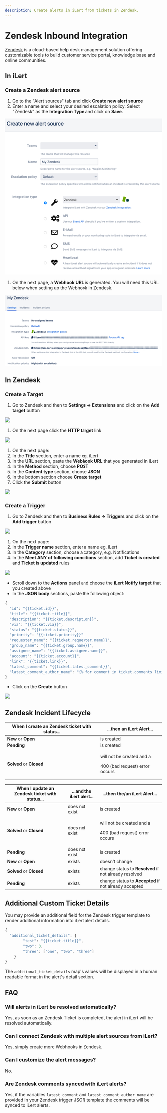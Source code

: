```yaml
---
description: Create alerts in iLert from tickets in Zendesk.
---
```


# Zendesk Inbound Integration

[Zendesk](https://www.zendesk.com) is a cloud-based help desk management solution offering customizable tools to build customer service portal, knowledge base and online communities.

## In iLert <a href="#create-alert-source" id="create-alert-source"></a>

### Create a Zendesk alert source

1. Go to the "Alert sources" tab and click **Create new alert source**
2. Enter a name and select your desired escalation policy. Select "Zendesk" as the **Integration Type** and click on **Save**.

![](<../../.gitbook/assets/iLert (85).png>)

1. On the next page, a **Webhook URL** is generated. You will need this URL below when setting up the Webhook in Zendesk.

![](<../../.gitbook/assets/iLert (86).png>)

## In Zendesk <a href="#in-topdesk" id="in-topdesk"></a>

### Create a Target

1. Go to Zendesk and then to **Settings -> Extensions** and click on the **Add target** button

![](../../.gitbook/assets/a\_-\_Agent.png)

1. On the next page click the **HTTP target** link

![](<../../.gitbook/assets/a\_-\_Agent (1).png>)

1. On the next page:
2. In the **Title** section, enter a name eg. iLert
3. In the **URL** section, paste the **Webhook URL** that you generated in iLert
4. In the **Method** section, choose **POST**
5. In the **Content type** section, choose **JSON**
6. In the bottom section choose **Create target**
7. Click the **Submit** button

![](<../../.gitbook/assets/a\_-\_Agent (2).png>)

### Create a Trigger

1. Go to Zendesk and then to **Business Rules -> Triggers** and click on the **Add trigger** button

![](<../../.gitbook/assets/a\_-\_Agent (3).png>)

1. On the next page:
2. In the **Trigger name** section, enter a name eg. iLert
3. In the **Category** section, choose a category, e.g. Notifications
4. In the **Meet ANY of following conditions** section, add **Ticket is created** and **Ticket is updated** rules

![](<../../.gitbook/assets/a\_-\_Agent (4).png>)

* Scroll down to the **Actions** panel and choose the **iLert Notify target** that you created above
* In the **JSON body** sections, paste the following  object:

```javascript
{
  "id": "{{ticket.id}}",
  "title": "{{ticket.title}}",
  "description": "{{ticket.description}}",
  "via": "{{ticket.via}}",
  "status": "{{ticket.status}}",
  "priority": "{{ticket.priority}}",
  "requester_name": "{{ticket.requester.name}}",
  "group_name": "{{ticket.group.name}}",
  "assignee_name": "{{ticket.assignee.name}}",
  "account": "{{ticket.account}}",
  "link": "{{ticket.link}}",
  "latest_comment": "{{ticket.latest_comment}}",
  "latest_comment_author_name": "{% for comment in ticket.comments limit:1 offset:0 %}{{comment.author.name}}{% endfor %}"
}
```

* Click on the **Create** button

![](<../../.gitbook/assets/Notification\_Center (1).png>)

## Zendesk Incident Lifecycle

| When I create an Zendesk ticket with status... | ...then an iLert Alert...                                             |
| ---------------------------------------------- | --------------------------------------------------------------------- |
| **New** or **Open**                            | is created                                                            |
| **Pending**                                    | is created                                                            |
| **Solved** or **Closed**                       | <p>will not be created and a</p><p>400 (bad request) error occurs</p> |

| When I update an Zendesk ticket with status... | ...and the iLert alert... | ...then the/an iLert Alert...                                         |
| ---------------------------------------------- | ------------------------- | --------------------------------------------------------------------- |
| **New** or **Open**                            | does not exist            | is created                                                            |
| **Solved** or **Closed**                       | does not exist            | <p>will not be created and a</p><p>400 (bad request) error occurs</p> |
| **Pending**                                    | does not exist            | is created                                                            |
| **New** or **Open**                            | exists                    | doesn't change                                                        |
| **Solved** or **Closed**                       | exists                    | change status to **Resolved** if not already resolved                 |
| **Pending**                                    | exists                    | change status to **Accepted** if not already accepted                 |

## Additional Custom Ticket Details <a href="#faq" id="faq"></a>

You may provide an additional field for the Zendesk trigger template to render additional information into iLert alert details.

```javascript
{
  "additional_ticket_details": {
        "test": "{{ticket.title}}",
        "two": 3,
        "three": ["one", "two", "three"]
    }
}
```

The `additional_ticket_details` map's values will be displayed in a human readable format in the alert's detail section.

## FAQ <a href="#faq" id="faq"></a>

### **Will alerts in iLert be resolved automatically?**

Yes, as soon as an Zendesk Ticket is completed, the alert in iLert will be resolved automatically.

### **Can I connect Zendesk with multiple alert sources from iLert?**

Yes, simply create more Webhooks in Zendesk.

### **Can I customize the alert messages?**

No.

### Are Zendesk comments synced with iLert alerts?

Yes, if the variables `latest_comment` and `latest_comment_author_name` are provided in your Zendesk trigger JSON template the comments will be synced to iLert alerts.
